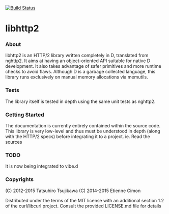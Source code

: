 [![Build Status](https://travis-ci.org/etcimon/libhttp2.svg)](https://travis-ci.org/etcimon/libhttp2)

# libhttp2 

### About

libhttp2 is an HTTP/2 library written completely in D, translated from nghttp2. It aims at having an object-oriented API
suitable for native D development. It also takes advantage of safer primitives and more runtime checks to avoid flaws.
Although D is a garbage collected language, this library runs exclusively on manual memory allocations via memutils.

### Tests

The library itself is tested in depth using the same unit tests as nghttp2. 

### Getting Started

The documentation is currently entirely contained within the source code. This library is very low-level and thus
must be understood in depth (along with the HTTP/2 specs) before integrating it to a project. ie. Read the sources

### TODO

It is now being integrated to vibe.d

### Copyrights

(C) 2012-2015 Tatsuhiro Tsujikawa
(C) 2014-2015 Etienne Cimon

Distributed under the terms of the MIT license with an additional section 1.2 of the curl/libcurl project. 
Consult the provided LICENSE.md file for details
